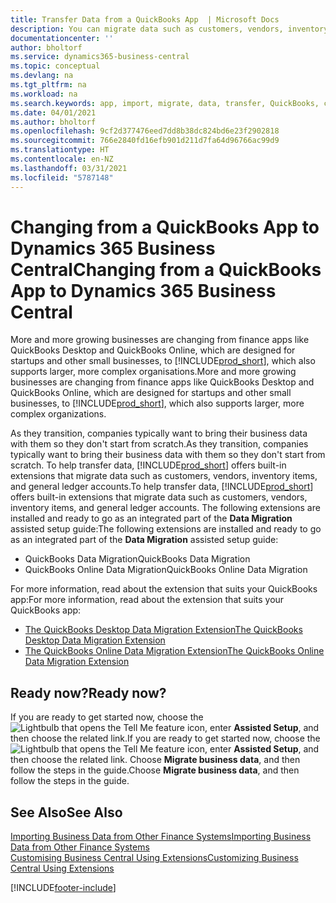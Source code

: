 ```yaml
---
title: Transfer Data from a QuickBooks App  | Microsoft Docs
description: You can migrate data such as customers, vendors, inventory items, and G/L accounts from QuickBooks apps to Business Central.
documentationcenter: ''
author: bholtorf
ms.service: dynamics365-business-central
ms.topic: conceptual
ms.devlang: na
ms.tgt_pltfrm: na
ms.workload: na
ms.search.keywords: app, import, migrate, data, transfer, QuickBooks, customize
ms.date: 04/01/2021
ms.author: bholtorf
ms.openlocfilehash: 9cf2d377476eed7dd8b38dc824bd6e23f2902818
ms.sourcegitcommit: 766e2840fd16efb901d211d7fa64d96766ac99d9
ms.translationtype: HT
ms.contentlocale: en-NZ
ms.lasthandoff: 03/31/2021
ms.locfileid: "5787148"
---
```

# <a name="changing-from-a-quickbooks-app-to-dynamics-365-business-central"></a><span data-ttu-id="16a76-103">Changing from a QuickBooks App to Dynamics 365 Business Central</span><span class="sxs-lookup"><span data-stu-id="16a76-103">Changing from a QuickBooks App to Dynamics 365 Business Central</span></span>
<span data-ttu-id="16a76-104">More and more growing businesses are changing from finance apps like QuickBooks Desktop and QuickBooks Online, which are designed for startups and other small businesses, to [!INCLUDE[prod_short](includes/prod_short.md)], which also supports larger, more complex organisations.</span><span class="sxs-lookup"><span data-stu-id="16a76-104">More and more growing businesses are changing from finance apps like QuickBooks Desktop and QuickBooks Online, which are designed for startups and other small businesses, to [!INCLUDE[prod_short](includes/prod_short.md)], which also supports larger, more complex organizations.</span></span> 

<span data-ttu-id="16a76-105">As they transition, companies typically want to bring their business data with them so they don't start from scratch.</span><span class="sxs-lookup"><span data-stu-id="16a76-105">As they transition, companies typically want to bring their business data with them so they don't start from scratch.</span></span> <span data-ttu-id="16a76-106">To help transfer data, [!INCLUDE[prod_short](includes/prod_short.md)] offers built-in extensions that migrate data such as customers, vendors, inventory items, and general ledger accounts.</span><span class="sxs-lookup"><span data-stu-id="16a76-106">To help transfer data, [!INCLUDE[prod_short](includes/prod_short.md)] offers built-in extensions that migrate data such as customers, vendors, inventory items, and general ledger accounts.</span></span> <span data-ttu-id="16a76-107">The following extensions are installed and ready to go as an integrated part of the **Data Migration** assisted setup guide:</span><span class="sxs-lookup"><span data-stu-id="16a76-107">The following extensions are installed and ready to go as an integrated part of the **Data Migration** assisted setup guide:</span></span>

* <span data-ttu-id="16a76-108">QuickBooks Data Migration</span><span class="sxs-lookup"><span data-stu-id="16a76-108">QuickBooks Data Migration</span></span> 
* <span data-ttu-id="16a76-109">QuickBooks Online Data Migration</span><span class="sxs-lookup"><span data-stu-id="16a76-109">QuickBooks Online Data Migration</span></span>

<span data-ttu-id="16a76-110">For more information, read about the extension that suits your QuickBooks app:</span><span class="sxs-lookup"><span data-stu-id="16a76-110">For more information, read about the extension that suits your QuickBooks app:</span></span>   

* [<span data-ttu-id="16a76-111">The QuickBooks Desktop Data Migration Extension</span><span class="sxs-lookup"><span data-stu-id="16a76-111">The QuickBooks Desktop Data Migration Extension</span></span>](ui-extensions-quickbooks-data-migration.md)
* [<span data-ttu-id="16a76-112">The QuickBooks Online Data Migration Extension</span><span class="sxs-lookup"><span data-stu-id="16a76-112">The QuickBooks Online Data Migration Extension</span></span>](ui-extensions-quickbooks-online-data-migration.md)

## <a name="ready-now"></a><span data-ttu-id="16a76-113">Ready now?</span><span class="sxs-lookup"><span data-stu-id="16a76-113">Ready now?</span></span>
<span data-ttu-id="16a76-114">If you are ready to get started now, choose the ![Lightbulb that opens the Tell Me feature](media/ui-search/search_small.png "Tell me what you want to do") icon, enter **Assisted Setup**, and then choose the related link.</span><span class="sxs-lookup"><span data-stu-id="16a76-114">If you are ready to get started now, choose the ![Lightbulb that opens the Tell Me feature](media/ui-search/search_small.png "Tell me what you want to do") icon, enter **Assisted Setup**, and then choose the related link.</span></span> <span data-ttu-id="16a76-115">Choose **Migrate business data**, and then follow the steps in the guide.</span><span class="sxs-lookup"><span data-stu-id="16a76-115">Choose **Migrate business data**, and then follow the steps in the guide.</span></span>

## <a name="see-also"></a><span data-ttu-id="16a76-116">See Also</span><span class="sxs-lookup"><span data-stu-id="16a76-116">See Also</span></span>
[<span data-ttu-id="16a76-117">Importing Business Data from Other Finance Systems</span><span class="sxs-lookup"><span data-stu-id="16a76-117">Importing Business Data from Other Finance Systems</span></span>](across-import-data-configuration-packages.md)  
[<span data-ttu-id="16a76-118">Customising Business Central Using Extensions</span><span class="sxs-lookup"><span data-stu-id="16a76-118">Customizing Business Central Using Extensions</span></span>](ui-extensions.md)   


[!INCLUDE[footer-include](includes/footer-banner.md)]